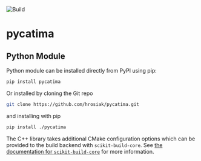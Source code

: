 ![Build](https://github.com/hrosiak/pycatima/actions/workflows/build.yml/badge.svg)

# pycatima


Python Module
-------------
Python module can be installed directly from PyPI using pip:
```bash
pip install pycatima
```

Or installed by cloning the Git repo
```bash
git clone https://github.com/hrosiak/pycatima.git
```
and installing with pip
```bash
pip install ./pycatima
```

The C++ library takes additional CMake configuration options which can be provided to the build backend with `scikit-build-core`. See [the documentation for `scikit-build-core`](https://scikit-build-core.readthedocs.io/en/latest/readme.html#configuration) for more information.
